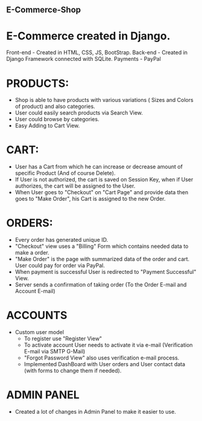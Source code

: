 ## E-Commerce-Shop
# E-Commerce created in Django.

Front-end - Created in HTML, CSS, JS, BootStrap.
Back-end - Created in Django Framework connected with SQLite. 
Payments - PayPal

# PRODUCTS:
 - Shop is able to have products with various variations ( Sizes and Colors of product) and also categories.
 - User could easily search products via Search View. 
 - User could browse by categories.
 - Easy Adding to Cart View.
 
# CART:
 - User has a Cart from which he can increase or decrease amount of specific Product (And of course Delete).
 - If User is not authorized, the cart is saved on Session Key, when if User authorizes, the cart will be assigned to the User.
 - When User goes to "Checkout" on "Cart Page" and provide data then goes to "Make Order", his Cart is assigned to the new Order.
 
# ORDERS:
 - Every order has generated unique ID.
 - "Checkout" view uses a "Billing" Form which contains needed data to make a order.
 - "Make Order" is the page with summarized data of the order and cart. User could pay for order via PayPal.
 - When payment is successful User is redirected to "Payment Successful" View.
 - Server sends a confirmation of taking order (To the Order E-mail and Account E-mail)
 
 # ACCOUNTS
 - Custom user model
    - To register use "Register View"
    - To activate account User needs to activate it via e-mail (Verification E-mail via SMTP G-Mail)
    - "Forgot Password View" also uses verification e-mail process.
    - Implemented DashBoard with User orders and User contact data (with forms to change them if needed).
    
# ADMIN PANEL
- Created a lot of changes in Admin Panel to make it easier to use.
    
